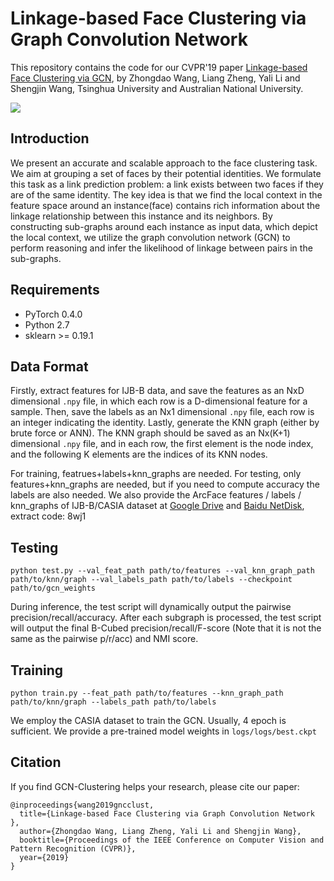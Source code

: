 # Linkage-based Face Clustering via Graph Convolution Network 
This repository contains the code for our CVPR'19 paper [Linkage-based Face Clustering via GCN](https://arxiv.org/abs/1903.11306), by Zhongdao Wang, Liang Zheng, Yali Li and Shengjin Wang, Tsinghua University and Australian National University.

![](https://github.com/Zhongdao/gcn_clustering/blob/master/asset/pipeline.jpg)

## Introduction
We present an accurate and scalable approach to the face clustering task. We aim at grouping a set of faces by their potential identities. We formulate this task as a link prediction problem: a link exists between two faces if they are of the same identity. The key idea is that
we find the local context in the feature space around an instance(face) contains rich information about the linkage relationship between this instance and its neighbors. By constructing
sub-graphs around each instance as input data,
which depict the local context, we utilize the graph convolution
network (GCN) to perform reasoning and infer the
likelihood of linkage between pairs in the sub-graphs.

## Requirements
- PyTorch 0.4.0
- Python 2.7
- sklearn >= 0.19.1

## Data Format
Firstly, extract features for IJB-B data, and save the features as an NxD dimensional `.npy` file, in which each row is a D-dimensional feature for a sample. Then, save the labels as an Nx1 dimensional `.npy` file, each row is an integer indicating the identity. Lastly, generate the KNN graph (either by brute force or ANN). The KNN graph should be saved as an Nx(K+1) dimensional `.npy` file, and in each row, the first element is the node index, and the following K elements are the indices of its KNN nodes.

For training, featrues+labels+knn_graphs are needed. For testing, only features+knn_graphs are needed, but if you need to compute accuracy the labels are also needed.
We also provide the ArcFace features / labels / knn_graphs of IJB-B/CASIA dataset at [Google Drive]() and [Baidu NetDisk](https://pan.baidu.com/s/1wmMct86Izubw7d2hgBga7A), extract code: 8wj1

## Testing
```
python test.py --val_feat_path path/to/features --val_knn_graph_path path/to/knn/graph --val_labels_path path/to/labels --checkpoint path/to/gcn_weights
```
During inference, the test script will dynamically output the pairwise precision/recall/accuracy. After each subgraph is processed, the test script will output the final B-Cubed precision/recall/F-score (Note that it is not the same as the pairwise p/r/acc) and NMI score.

## Training
```
python train.py --feat_path path/to/features --knn_graph_path path/to/knn/graph --labels_path path/to/labels
```
We employ the CASIA dataset to train the GCN. Usually, 4 epoch is sufficient. We provide a pre-trained model weights in `logs/logs/best.ckpt`

## Citation
If you find GCN-Clustering helps your research, please cite our paper:
```
@inproceedings{wang2019gncclust,
  title={Linkage-based Face Clustering via Graph Convolution Network },
  author={Zhongdao Wang, Liang Zheng, Yali Li and Shengjin Wang},
  booktitle={Proceedings of the IEEE Conference on Computer Vision and Pattern Recognition (CVPR)},
  year={2019}
}
```
